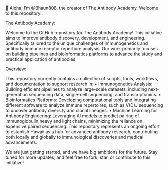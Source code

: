 👋 Aloha, I’m @Bhaun808, the creator of The Antibody Academy.
  Welcome to this repository!

The Antibody Academy:

Welcome to the GitHub repository for The Antibody Academy!
This initiative aims to improve antibody discovery, development, and engineering. 
Specifically tailored to the unique challenges of immunogenetics and antibody immune receptor repertoire analysis. 
Our work primarily focuses on building pipelines and bioinformatics platforms to advance the study and practical application of antibodies.

Overview:

This repository currently contains a collection of scripts, tools, workflows, and documentation to support research in:
•	Immunogenetics Analysis: Building efficient pipelines to analyze large-scale datasets, including next-generation sequencing data, single-cell sequencing, and transcriptomics.
•	Bioinformatics Platforms: Developing computational tools and integrating different software to analyze immune repertoires, such as V(D)J sequencing to uncover antibody diversity and clonal lineages.
•	Machine Learning for Antibody Engineering: Leveraging AI models to predict pairing of immunoglobulin heavy and light chains, minimizing the reliance on expensive paired sequencing.
This repository represents an ongoing effort to establish Hawaii as a hub for advanced antibody research, contributing both locally and globally to immunological discoveries and medical advancements.

We are just getting started, and we have big ambitions for the future. Stay tuned for more updates, and feel free to fork, star, or contribute to this initiative!
